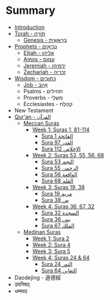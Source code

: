 # Summary

* [Introduction](README.md)
* [Torah - תּוֹרָה](torah/README.md)
  * [Genesis - בְּרֵאשִׁית](torah/genesis.md)
* [Prophets - נְבִיאִים‎](prophets/README.md)
  * [Elijah - אליהו](prophets/elijah.md)
  * [Amos - עמוס](prophets/amos.md)
  * [Jeremiah - ירמיהו](prophets/jeremiah-.md)
  * [Zechariah - זכריה](prophets/zechariah.md)
* [Wisdom - כְּתוּבִים](wisdom.md)
  * [Job - אִיוֹב](wisdom/job.md)
  * Psalms - תהילים‎
  * Proverbs - מִשְלֵי
  * Ecclesiastes - קֹהֶלֶת
* New Testament
* [Qur'an - القرآن‎‎](quran/README.md)
  * [Meccan Suras](quran/meccan-suras.md)
    * [Week 1: Suras 1, 81-114](quran/mecca-week-1/README.md)
      * [Sura 1 الفاتحة](quran/mecca-week-1/sura-1.md)
      * [Sura 97 القدر](quran/mecca-week-1/sura-97.md)
      * [Sura 112 الإخلاص](quran/mecca-week-1/sura-112.md)
    * [Week 2: Suras 53, 55, 56, 68](quran/mecca-week-2/README.md)
      * [Sura 53 النجم](quran/mecca-week-2/sura-53.md)
      * [Sura 55 الرحمن](quran/mecca-week-2/sura-55.md)
      * [Sura 56 الواقعة](quran/mecca-week-2/sura-56.md)
      * [Sura 68 القلم](quran/mecca-week-2/sura-68.md)
    * [Week 3: Suras 19, 38](quran/mecca-week-3/README.md)
      * [Sura 19 مريم](quran/mecca-week-3/sura-19.md)
      * [Sura 38 ص](quran/mecca-week-3/sura-38.md)
    * [Week 4: Suras 36, 67, 32](quran/mecca-week-4/README.md)
      * [Sura 32 السجدة](quran/mecca-week-4/sura-32.md)
      * [Sura 36 يس](quran/mecca-week-4/sura-36.md)
      * [Sura 67 الملك](quran/mecca-week-4/sura-67.md)
  * [Medinan Suras](quran/medinan-suras.md)
    * [Week 1: Sura 2](quran/week-1-sura-2.md)
    * [Week 2: Sura 4](quran/week-2-sura-4.md)
    * [Week 3: Sura 5](quran/week-3-sura-5.md)
    * [Week 4: Suras 24 & 64](quran/medina-week-4/README.md)
      * [Sura 24 النور](quran/medina-week-4/sura-24.md)
      * [Sura 64 التغابن](quran/sura-24/sura-64.md)
* Daodejing - 道德經
* उपनिषद्
* धम्मपद
